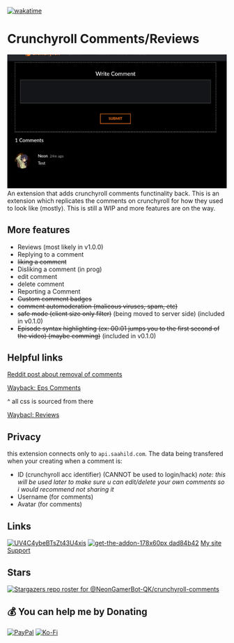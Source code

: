 [![wakatime](https://wakatime.com/badge/user/018eed1d-6093-4f51-9fca-7863b7a1ac97/project/f77789c3-1ff5-4730-b6d2-e63fbb60fa8b.svg)](https://wakatime.com/badge/user/018eed1d-6093-4f51-9fca-7863b7a1ac97/project/f77789c3-1ff5-4730-b6d2-e63fbb60fa8b)
# Crunchyroll Comments/Reviews
![screenshot](assets/screenshot.png)
An extension that adds crunchyroll comments functinality back.
This is an extension which replicates the comments on crunchyroll for how they used to look like (mostly). 
This is still a WIP and more features are on the way.

## More features
- Reviews (most likely in v1.0.0)
- Replying to a comment
- ~~liking a comment~~
- Disliking a comment (in prog)
- edit comment
- delete comment
- Reporting a Comment
- ~~Custom comment badges~~
- ~~comment automoderation (malicous viruses, spam, etc)~~ 
- ~~safe mode (client size only filter)~~ (being moved to server side) (included in v0.1.0)
- ~~Episode syntax highlighting (ex: 00:01 jumps you to the first second of the video) (maybe comming)~~ (included in v0.1.0)

## Helpful links
[Reddit post about removal of comments](https://www.reddit.com/r/Crunchyroll/comments/1dy380k/crunchyroll_removing_comments_reviews_etc/?utm_name=web3xcss)

[Wayback: Eps Comments](https://web.archive.org/web/20240614012147/https://www.crunchyroll.com/watch/GRG5JD92R/cruelty)

^ all css is sourced from there

[Waybacl: Reviews](https://web.archive.org/web/20240613225900/https://www.crunchyroll.com/series/GY5P48XEY/demon-slayer-kimetsu-no-yaiba)

## Privacy
this extension connects only to `api.saahild.com`. 
The data being transfered when your creating when a comment is:
- ID (crunchyroll acc identifier) (CANNOT be used to login/hack) *note: this will be used later to make sure u can edit/delete your own comments so i would recommend not sharing it*
- Username (for comments)
- Avatar (for comments)
## Links
[![UV4C4ybeBTsZt43U4xis](https://github.com/user-attachments/assets/6a6c5caa-f384-4201-bc2e-023bfd7687c4)](https://chromewebstore.google.com/detail/crunchyroll-comments/fkmpooolcpndmjolmlilghjlejcmfhlk?hl=en&authuser=0)
[![get-the-addon-178x60px dad84b42](https://github.com/user-attachments/assets/fe67e707-37c3-40d4-b04d-0526018930f6)](https://addons.mozilla.org/en-US/firefox/addon/crunchyroll-comments/)
[My site](https://saahild.com)
[Support](mailto:neon@saahild.com)
## Stars
[![Stargazers repo roster for @NeonGamerBot-QK/crunchyroll-comments](https://reporoster.com/stars/NeonGamerBot-QK/crunchyroll-comments)](https://github.com/NeonGamerBot-QK/crunchyroll-comments/stargazers)

## 💰 You can help me by Donating
  [![PayPal](https://img.shields.io/badge/PayPal-00457C?style=for-the-badge&logo=paypal&logoColor=white)](https://paypal.me/duttafamily) [![Ko-Fi](https://img.shields.io/badge/Ko--fi-F16061?style=for-the-badge&logo=ko-fi&logoColor=white)](https://ko-fi.com/saahil) 
